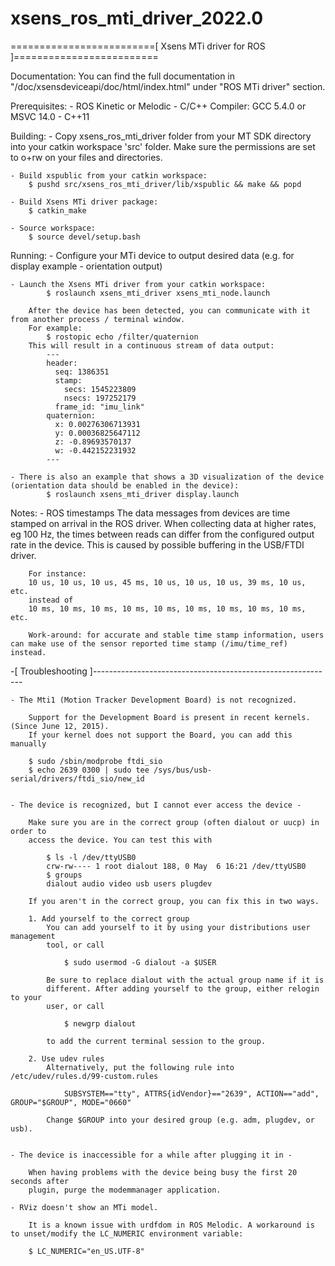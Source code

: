 # xsens_ros_mti_driver_2022.0


=========================[ Xsens MTi driver for ROS ]=========================

Documentation:
    You can find the full documentation in "<your MT SDK directory>/doc/xsensdeviceapi/doc/html/index.html" under "ROS MTi driver" section.

Prerequisites:
    - ROS Kinetic or Melodic
    - C/C++ Compiler: GCC 5.4.0 or MSVC 14.0
    - C++11

Building:
    - Copy xsens_ros_mti_driver folder from your MT SDK directory into your catkin workspace 'src' folder.
        Make sure the permissions are set to o+rw on your files and directories.

    - Build xspublic from your catkin workspace:
        $ pushd src/xsens_ros_mti_driver/lib/xspublic && make && popd

    - Build Xsens MTi driver package:
        $ catkin_make

    - Source workspace:
        $ source devel/setup.bash

Running:
    - Configure your MTi device to output desired data (e.g. for display example - orientation output)

    - Launch the Xsens MTi driver from your catkin workspace:
            $ roslaunch xsens_mti_driver xsens_mti_node.launch

        After the device has been detected, you can communicate with it from another process / terminal window.
        For example:
            $ rostopic echo /filter/quaternion
        This will result in a continuous stream of data output:
            ---
            header: 
              seq: 1386351
              stamp: 
                secs: 1545223809
                nsecs: 197252179
              frame_id: "imu_link"
            quaternion: 
              x: 0.00276306713931
              y: 0.00036825647112
              z: -0.89693570137
              w: -0.442152231932
            ---

    - There is also an example that shows a 3D visualization of the device (orientation data should be enabled in the device):
            $ roslaunch xsens_mti_driver display.launch


Notes:
    - ROS timestamps
        The data messages from devices are time stamped on arrival in the ROS driver.
        When collecting data at higher rates, eg 100 Hz, the times between reads can differ from the configured output rate in the device.
        This is caused by possible buffering in the USB/FTDI driver.

        For instance:
        10 us, 10 us, 10 us, 45 ms, 10 us, 10 us, 10 us, 39 ms, 10 us, etc.
        instead of 
        10 ms, 10 ms, 10 ms, 10 ms, 10 ms, 10 ms, 10 ms, 10 ms, 10 ms, etc.

        Work-around: for accurate and stable time stamp information, users can make use of the sensor reported time stamp (/imu/time_ref) instead.

-[ Troubleshooting ]------------------------------------------------------------

    - The Mti1 (Motion Tracker Development Board) is not recognized.

        Support for the Development Board is present in recent kernels. (Since June 12, 2015).
        If your kernel does not support the Board, you can add this manually

        $ sudo /sbin/modprobe ftdi_sio
        $ echo 2639 0300 | sudo tee /sys/bus/usb-serial/drivers/ftdi_sio/new_id


    - The device is recognized, but I cannot ever access the device -

        Make sure you are in the correct group (often dialout or uucp) in order to
        access the device. You can test this with

            $ ls -l /dev/ttyUSB0
            crw-rw---- 1 root dialout 188, 0 May  6 16:21 /dev/ttyUSB0
            $ groups
            dialout audio video usb users plugdev

        If you aren't in the correct group, you can fix this in two ways.

        1. Add yourself to the correct group
            You can add yourself to it by using your distributions user management
            tool, or call

                $ sudo usermod -G dialout -a $USER

            Be sure to replace dialout with the actual group name if it is
            different. After adding yourself to the group, either relogin to your
            user, or call

                $ newgrp dialout

            to add the current terminal session to the group.

        2. Use udev rules
            Alternatively, put the following rule into /etc/udev/rules.d/99-custom.rules

                SUBSYSTEM=="tty", ATTRS{idVendor}=="2639", ACTION=="add", GROUP="$GROUP", MODE="0660"

            Change $GROUP into your desired group (e.g. adm, plugdev, or usb).


    - The device is inaccessible for a while after plugging it in -

        When having problems with the device being busy the first 20 seconds after
        plugin, purge the modemmanager application.

    - RViz doesn't show an MTi model.

        It is a known issue with urdfdom in ROS Melodic. A workaround is to unset/modify the LC_NUMERIC environment variable:

        $ LC_NUMERIC="en_US.UTF-8"
